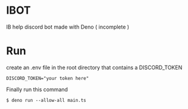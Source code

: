 # IBOT
IB help discord bot made with Deno ( incomplete )

# Run
create an .env file in the root directory that contains a DISCORD_TOKEN
```
DISCORD_TOKEN="your token here"
```
Finally run this command
```
$ deno run --allow-all main.ts
```
